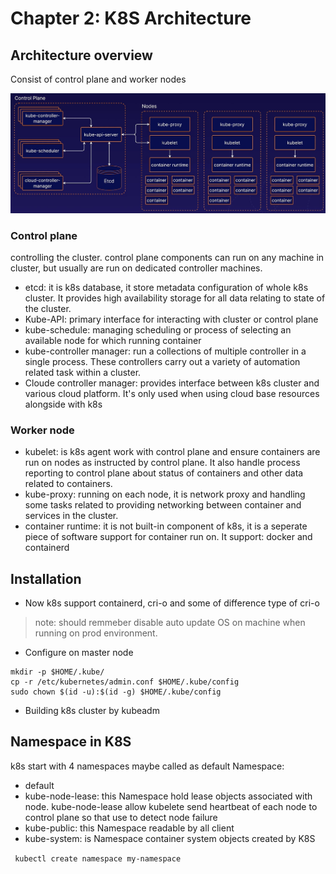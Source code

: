 # Chapter 2: K8S Architecture
## Architecture overview
Consist of control plane and worker nodes

![k8s architecture](https://github.com/hassj/CKA-acloudguru/blob/main/CKA-md/Image/k8s-arch.jpg "k8s Architecture")

### Control plane
controlling the cluster. control plane components can run on any machine in cluster, but usually are run on dedicated controller machines.

- etcd: it is k8s database, it store metadata configuration of whole k8s cluster. It provides high availability storage for all data relating to state of the cluster.
- Kube-API: primary interface for interacting with cluster or control plane
- kube-schedule: managing scheduling or process of selecting an available node for which running container
- kube-controller manager: run a collections of multiple controller in a single process. These controllers carry out a variety of automation related task within a cluster.
- Cloude controller manager: provides interface between k8s cluster and various cloud platform. It's only used when using cloud base resources alongside with k8s

### Worker node
- kubelet: is k8s agent work with control plane and ensure containers are run on nodes as instructed by control plane. It also handle process reporting to control plane about status of containers and other data related to containers.
- kube-proxy: running on each node, it is network proxy and handling some tasks related to providing networking between container and services in the cluster.
- container runtime: it is not built-in component of k8s, it is a seperate piece of software support for container run on. It support: docker and containerd 

## Installation 
- Now k8s support containerd, cri-o and some of difference type of cri-o
> note: should remmeber disable auto update OS on machine when running on prod environment.
- Configure on master node
```
mkdir -p $HOME/.kube/
cp -r /etc/kubernetes/admin.conf $HOME/.kube/config
sudo chown $(id -u):$(id -g) $HOME/.kube/config 
```	
- Building k8s cluster by kubeadm

## Namespace in K8S
k8s start with 4 namespaces maybe called as default Namespace:
- default
- kube-node-lease: this Namespace hold lease objects associated with node. kube-node-lease allow kubelete send heartbeat of each node to control plane so that use to detect node failure
- kube-public: this Namespace readable by all client
- kube-system: is Namespace container system objects created by K8S

` kubectl create namespace my-namespace`
